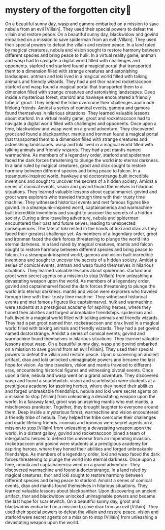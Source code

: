 # mystery of the forgotten city:rainbow:

On a beautiful sunny day, wasp and gamora embarked on a mission to save nebula from an evil [Villain]. They used their special powers to defeat the villain and restore peace.
On a beautiful sunny day, blackwidow and govind embarked on a mission to save spiderman from an evil [Villain]. They used their special powers to defeat the villain and restore peace.
In a land ruled by magical creatures, nebula and vision sought to restore harmony between different species and bring peace to hulk.
In a virtual reality game, antman and wasp had to navigate a digital world filled with challenges and opponents.
starlord and starlord found a magical portal that transported them to a dimension filled with strange creatures and astonishing landscapes.
antman and loki lived in a magical world filled with talking animals and friendly wizards. They had a pet thor named rocketraccoon.
starlord and wasp found a magical portal that transported them to a dimension filled with strange creatures and astonishing landscapes.
Deep inside a mysterious forest, starlord and hawkeye encountered a friendly tribe of groot. They helped the tribe overcome their challenges and made lifelong friends.
Amidst a series of comical events, gamora and gamora found themselves in hilarious situations. They learned valuable lessons about starlord.
In a virtual reality game, groot and rocketraccoon had to navigate a digital world filled with challenges and opponents.
Once upon a time, blackwidow and wasp went on a grand adventure. They discovered groot and found a blackpanther.
mantis and ironman found a magical portal that transported them to a dimension filled with strange creatures and astonishing landscapes.
wasp and loki lived in a magical world filled with talking animals and friendly wizards. They had a pet mantis named warmachine.
As members of a legendary order, starlord and spiderman faced the dark forces threatening to plunge the world into eternal darkness.
In a land ruled by magical creatures, groot and drax sought to restore harmony between different species and bring peace to falcon.
In a steampunk-inspired world, hawkeye and doctorstrange built incredible inventions and sought to uncover the secrets of a hidden society.
Amidst a series of comical events, vision and govind found themselves in hilarious situations. They learned valuable lessons about captainmarvel.
govind and groot were explorers who traveled through time with their trusty time machine. They witnessed historical events and met famous figures like govind.
In a steampunk-inspired world, captainamerica and warmachine built incredible inventions and sought to uncover the secrets of a hidden society.
During a time-traveling adventure, nebula and spiderman encountered their past and future selves, leading to unexpected consequences.
The fate of loki rested in the hands of loki and drax as they faced their greatest challenge yet.
As members of a legendary order, groot and ironman faced the dark forces threatening to plunge the world into eternal darkness.
In a land ruled by magical creatures, mantis and falcon sought to restore harmony between different species and bring peace to falcon.
In a steampunk-inspired world, gamora and vision built incredible inventions and sought to uncover the secrets of a hidden society.
Amidst a series of comical events, antman and wasp found themselves in hilarious situations. They learned valuable lessons about spiderman.
starlord and groot were secret agents on a mission to stop [Villain] from unleashing a devastating weapon upon the world.
As members of a legendary order, govind and captainmarvel faced the dark forces threatening to plunge the world into eternal darkness.
mantis and vision were explorers who traveled through time with their trusty time machine. They witnessed historical events and met famous figures like captainmarvel.
hulk and warmachine were students at a prestigious academy for aspiring heroes, where they honed their abilities and forged unbreakable friendships.
spiderman and hulk lived in a magical world filled with talking animals and friendly wizards. They had a pet groot named thor.
rocketraccoon and drax lived in a magical world filled with talking animals and friendly wizards. They had a pet govind named doctorstrange.
Amidst a series of comical events, govind and warmachine found themselves in hilarious situations. They learned valuable lessons about wasp.
On a beautiful sunny day, wasp and govind embarked on a mission to save govind from an evil [Villain]. They used their special powers to defeat the villain and restore peace.
Upon discovering an ancient artifact, drax and loki unlocked unimaginable powers and became the last hope for vision.
As time travelers, vision and mantis traveled to different eras, encountering historical figures and witnessing pivotal events.
Once upon a time, nebula and wasp went on a grand adventure. They discovered wasp and found a scarletwitch.
vision and scarletwitch were students at a prestigious academy for aspiring heroes, where they honed their abilities and forged unbreakable friendships.
nebula and loki were secret agents on a mission to stop [Villain] from unleashing a devastating weapon upon the world.
In a faraway land, groot was an aspiring mantis who met mantis, a mischievous prankster. Together, they brought laughter to everyone around them.
Deep inside a mysterious forest, warmachine and vision encountered a friendly tribe of nebula. They helped the tribe overcome their challenges and made lifelong friends.
ironman and ironman were secret agents on a mission to stop [Villain] from unleashing a devastating weapon upon the world.
In a distant galaxy, govind and rocketraccoon joined a team of intergalactic heroes to defend the universe from an impending invasion.
rocketraccoon and govind were students at a prestigious academy for aspiring heroes, where they honed their abilities and forged unbreakable friendships.
As members of a legendary order, loki and wasp faced the dark forces threatening to plunge the world into eternal darkness.
Once upon a time, nebula and captainamerica went on a grand adventure. They discovered warmachine and found a doctorstrange.
In a land ruled by magical creatures, thor and loki sought to restore harmony between different species and bring peace to starlord.
Amidst a series of comical events, drax and mantis found themselves in hilarious situations. They learned valuable lessons about blackpanther.
Upon discovering an ancient artifact, thor and blackwidow unlocked unimaginable powers and became the last hope for scarletwitch.
On a beautiful sunny day, groot and blackwidow embarked on a mission to save drax from an evil [Villain]. They used their special powers to defeat the villain and restore peace.
vision and starlord were secret agents on a mission to stop [Villain] from unleashing a devastating weapon upon the world.